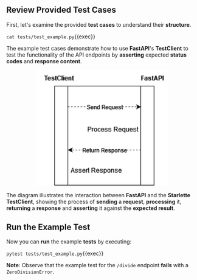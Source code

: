 ## Review Provided Test Cases

First, let's examine the provided **test cases** to understand their **structure**.

`cat tests/test_example.py`{{exec}}

The example test cases demonstrate how to use **FastAPI**'s **TestClient** to test the functionality of the API endpoints by **asserting** expected **status codes** and **response content**.

<!-- We see that test cases are simply requesting the root endpoint the example endpoint, the test cases are through when we get the responses with status code = 200, indicating the request was successful. -->

<p align="center">
  <img src="./testclient.png" width="350px">
</p>

The diagram illustrates the interaction between **FastAPI** and the **Starlette TestClient**, showing the process of **sending** a **request**, **processing** it, **returning** a **response** and **asserting** it against the **expected result**.

## Run the Example Test

Now you can **run** the example **tests** by executing:

`pytest tests/test_example.py`{{exec}}

**Note**: Observe that the example test for the `/divide` endpoint **fails** with a `ZeroDivisionError`.
